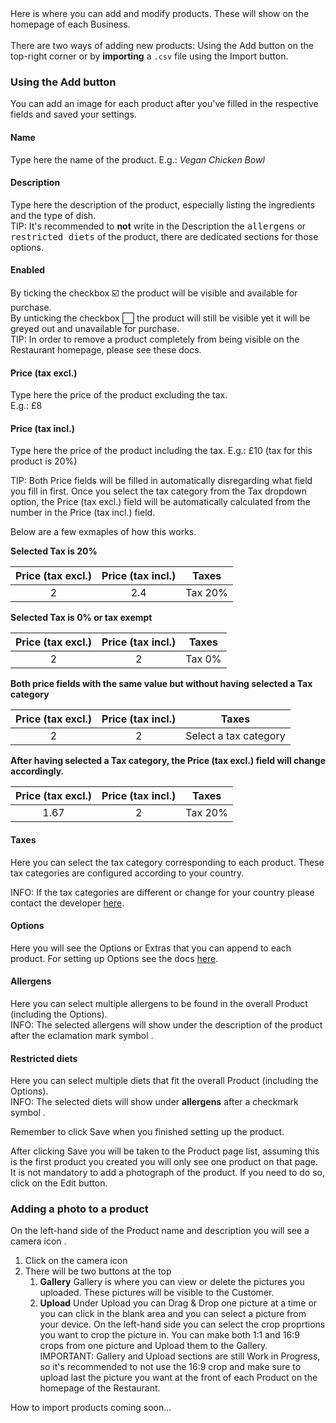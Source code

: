 
<div class="alert alert-info" role="alert">
Here is where you can add and modify products. These will show on the homepage of each Business.<br><br>
There are two ways of adding new products:
Using the <span class="badge badge-success"><i class="fa fa-plus"></i> Add</span> button on the top-right corner or by <strong>importing</strong> a <code>.csv</code> file using the <span class="badge badge-success"><i class="fa fa-upload"></i> Import</span> button.
</div>

### Using the <span class="badge badge-success"><i class="fa fa-plus"></i> Add</span> button

<div class="alert alert-info" role="alert">
You can add an image for each product after you've filled in the respective fields and saved your settings.
</div>

#### Name
Type here the name of the product. E.g.: *Vegan Chicken Bowl*

#### Description
Type here the description of the product, especially listing the ingredients and the type of dish.  
<span class="badge badge-primary">TIP:</span><span> It's recommended to <strong>not</strong> write in the Description the <kbd>allergens</kbd> or <kbd>restricted diets</kbd> of the product, there are dedicated sections for those options.</span>

#### Enabled
By ticking the checkbox ☑️ the product will be visible and available for purchase.  
By unticking the checkbox ⬜️ the product will still be visible yet it will be greyed out and unavailable for purchase.  
<span class="badge badge-primary">TIP:</span><span> In order to remove a product completely from being visible on the Restaurant homepage, please see these docs.</span> 

#### Price (tax excl.)
Type here the price of the product excluding the tax.  
E.g.: £8 

#### Price (tax incl.)
Type here the price of the product including the tax.
E.g.: £10 (tax for this product is 20%)

<span class="badge badge-primary">TIP:</span><span> Both Price fields will be filled in automatically disregarding what field you fill in first. Once you select the tax category from the Tax dropdown option, the Price (tax excl.) field will be automatically calculated from the number in the Price (tax incl.) field.</span>  

Below are a few exmaples of how this works.  

**Selected Tax is 20%**

|Price (tax excl.)|Price (tax incl.)|Taxes|
|:-:|:-:|:-:|
|2|2.4|Tax 20%|  

**Selected Tax is 0% or tax exempt**

|Price (tax excl.)|Price (tax incl.)|Taxes|
|:-:|:-:|:-:|
|2|2|Tax 0%|  

**Both price fields with the same value but without having selected a Tax category**  

|Price (tax excl.)|Price (tax incl.)|Taxes|
|:-:|:-:|:-:|
|2|2|Select a tax category|  

**After having selected a Tax category, the Price (tax excl.) field will change accordingly.**  

|Price (tax excl.)|Price (tax incl.)|Taxes|
|:-:|:-:|:-:|
|1.67|2|Tax 20%|  

#### Taxes
Here you can select the tax category corresponding to each product. These tax categories are configured according to your country.  

<span class="badge badge-info">INFO:</span><span> If the tax categories are different or change for your country please contact the developer [here](mailto:dev@cooopcycle.org).</span>

#### Options
Here you will see the Options or Extras that you can append to each product. For setting up Options see the docs [here]().

#### Allergens
Here you can select multiple allergens to be found in the overall Product (including the Options).  
<span class="badge badge-info">INFO:</span><span> The selected allergens will show under the description of the product after the eclamation mark symbol <i class="fa fa-warning"></i>.</span>

#### Restricted diets
Here you can select multiple diets that fit the overall Product (including the Options).  
<span class="badge badge-info">INFO:</span><span> The selected diets will show under <strong>allergens</strong> after a checkmark symbol <i class="fa fa-check"></i>.</span>

Remember to click <span class="badge badge-primary">Save</span> when you finished setting up the product.

After clicking Save you will be taken to the Product page list, assuming this is the first product you created you will only see one product on that page. 
It is not mandatory to add a photograph of the product. If you need to do so, click on the <span class="badge badge-light"><i class="fa fa-pencil"></i> Edit</span> button.

### Adding a photo to a product

On the left-hand side of the Product name and description you will see a camera icon <i class="fa fa-camera" aria-hidden="true"></i>.
1. Click on the camera icon
2. There will be two buttons at the top
   1. <i class="fa fa-picture-o" aria-hidden="true"></i> **Gallery**
   Gallery is where you can view or delete the pictures you uploaded. These pictures will be visible to the Customer.
   2. <i class="fa fa-upload"></i> **Upload**
   Under Upload you can Drag & Drop one picture at a time or you can click in the blank area and you can select a picture from your device. 
   On the left-hand side you can select the crop proprtions you want to crop the picture in. You can make both 1:1 and 16:9 crops from one picture and Upload them to the Gallery.  
   <span class="badge badge-warning">IMPORTANT:</span><span> Gallery and Upload sections are still Work in Progress, so it's recommended to not use the 16:9 crop and make sure to upload last the picture you want at the front of each Product on the homepage of the Restaurant.</span>

How to import products coming soon...


<!---### Using the <span class="badge badge-success">Import</span> button-->
